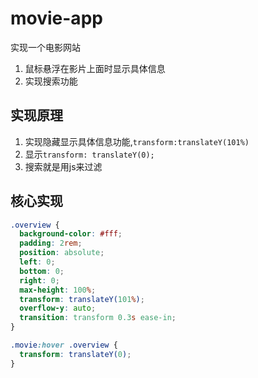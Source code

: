 # movie-app
实现一个电影网站

1. 鼠标悬浮在影片上面时显示具体信息
2. 实现搜索功能

## 实现原理

1. 实现隐藏显示具体信息功能,`transform:translateY(101%)`
2. 显示`transform: translateY(0);`
3. 搜索就是用js来过滤

## 核心实现
```css
.overview {
  background-color: #fff;
  padding: 2rem;
  position: absolute;
  left: 0;
  bottom: 0;
  right: 0;
  max-height: 100%;
  transform: translateY(101%);
  overflow-y: auto;
  transition: transform 0.3s ease-in;
}

.movie:hover .overview {
  transform: translateY(0);
}

```